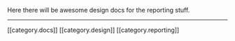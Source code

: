 Here there will be awesome design docs for the reporting stuff.

*****

[[category.docs]]
[[category.design]]
[[category.reporting]]